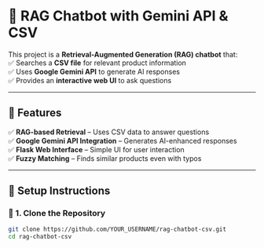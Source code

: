 # 🚀 RAG Chatbot with Gemini API & CSV

This project is a **Retrieval-Augmented Generation (RAG) chatbot** that:  
✅ Searches a **CSV file** for relevant product information  
✅ Uses **Google Gemini API** to generate AI responses  
✅ Provides an **interactive web UI** to ask questions  

---

## 🌟 Features
✅ **RAG-based Retrieval** – Uses CSV data to answer questions  
✅ **Google Gemini API Integration** – Generates AI-enhanced responses  
✅ **Flask Web Interface** – Simple UI for user interaction  
✅ **Fuzzy Matching** – Finds similar products even with typos  

---

## 📌 Setup Instructions

### **🔹 1. Clone the Repository**
```bash
git clone https://github.com/YOUR_USERNAME/rag-chatbot-csv.git
cd rag-chatbot-csv
